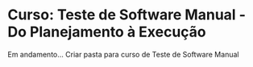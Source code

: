 # Curso: Teste de Software Manual - Do Planejamento à Execução

Em andamento...
Criar pasta para curso de Teste de Software Manual
